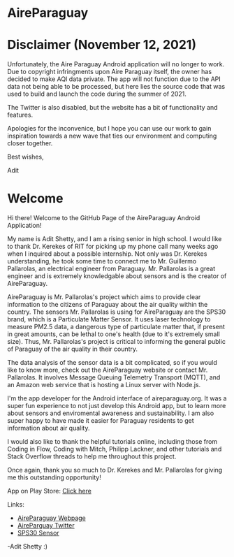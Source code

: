 # AireParaguay

# Disclaimer (November 12, 2021)

Unfortunately, the Aire Paraguay Android application will no longer to work. Due to copyright infringments upon Aire Paraguay itself, the owner has decided to make AQI data private. The app will not function due to the API data not being able to be processed, but here lies the source code that was used to build and launch the code during the summer of 2021. 

The Twitter is also disabled, but the website has a bit of functionality and features. 

Apologies for the inconvenice, but I hope you can use our work to gain inspiration towards a new wave that ties our environment and computing closer together.

Best wishes,

Adit 



# Welcome

Hi there! Welcome to the GitHub Page of the AireParaguay Android Application! 

My name is Adit Shetty, and I am a rising senior in high school. I would like to thank Dr. Kerekes of RIT for picking up my phone call many weeks ago when I inquired about a possible internship. Not only was Dr. Kerekes understanding, he took some time to connect me to Mr. Guillermo Pallarolas, an electrical engineer from Paraguay. Mr. Pallarolas is a great engineer and is extremely knowledgable about sensors and is the creator of AireParaguay. 

AireParaguay is Mr. Pallarolas's project which aims to provide clear information to the citizens of Paraguay about the air quality within the country. The sensors Mr. Pallarolas is using for AireParaguay are the SPS30 brand, which is a Particulate Matter Sensor. It uses laser technology to measure PM2.5 data, a dangerous type of particulate matter that, if present in great amounts, can be lethal to one's health (due to it's extremely small size). Thus, Mr. Pallarolas's project is critical to informing the general public of Paraguay of the air quality in their country. 

The data analysis of the sensor data is a bit complicated, so if you would like to know more,  check out the AireParaguay website or contact Mr. Pallarolas. It involves Message Queuing Telemetry Transport (MQTT), and an Amazon web service that is hosting a Linux server with Node.js. 

I'm the app developer for the Android interface of aireparaguay.org. It was a super fun experience to not just develop this Android app, but to learn more about sensors and enviromental awareness and sustainability. I am also super happy to have made it easier for Paraguay residents to get information about air quality. 

I would also like to thank the helpful tutorials online, including those from Coding in Flow, Coding with Mitch, Philipp Lackner, and other tutorials and Stack Overflow threads to help me throughout this project.

Once again, thank you so much to Dr. Kerekes and Mr. Pallarolas for giving me this outstanding opportunity!

App on Play Store: [Click here](https://play.google.com/store/apps/details?id=aditshetty.com.aireparaguay)

Links:

- [AireParaguay Webpage](https://aireparaguay.org/)
- [AireParguay Twitter](https://twitter.com/aireparaguay?ref_src=twsrc%5Egoogle%7Ctwcamp%5Eserp%7Ctwgr%5Eauthor)
- [SPS30 Sensor](https://www.sensirion.com/en/environmental-sensors/particulate-matter-sensors-pm25/)


 -Adit Shetty :) 



